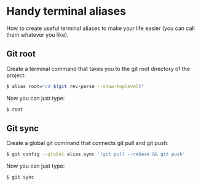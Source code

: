 # Handy terminal aliases

How to create useful terminal aliases to make your life easier (you can call them whatever you like).

## Git root
Create a terminal command that takes you to the git root directory of the project:
```sh
$ alias root="cd $(git rev-parse --show-toplevel)"
```

Now you can just type:
```sh
$ root
```


## Git sync
Create a global git command that connects git pull and git push:

```sh
$ git config --global alias.sync '!git pull --rebase && git push'
```

Now you can just type:
```sh
$ git sync
```
